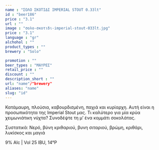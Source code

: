 ```yaml
---
name : "ΣΟΛΟ ΣΚΟΤΙΔΙ IMPERIAL STOUT 0.33lt"
id : "beer186"
price : "3.1"
url : ""
image : "σολο-σκοτιδι-imperial-stout-033lt.jpg"
price : "3.1"
language : "gr"
alchohol : ""
product_types : ""
brewery : "Solo"

promotion : ""
beer_types : "ΜΑΥΡΕΣ"
retail_price : ""
discount : ""
description_short : ""
url: "name"/"brewery"
aliases: "name"
slug: "id"
---
```


Κατάμαυρη, πλούσια, καβουρδισμένη, παχιά και κυρίαρχη. Αυτή είναι η προσωπικότητα της Imperial Stout μας. Τι καλύτερο για μία κρύα χειμωνιάτικη νύχτα? Συνοδέψτε τη μ’ ένα κομμάτι σοκολάτας.

Συστατικά: Νερό, βύνη κριθαριού, βυνη σιταριού, βρώμη, κριθάρι, λυκίσκος και μαγιά

9% Alc | Vol 25 IBU, 14°P